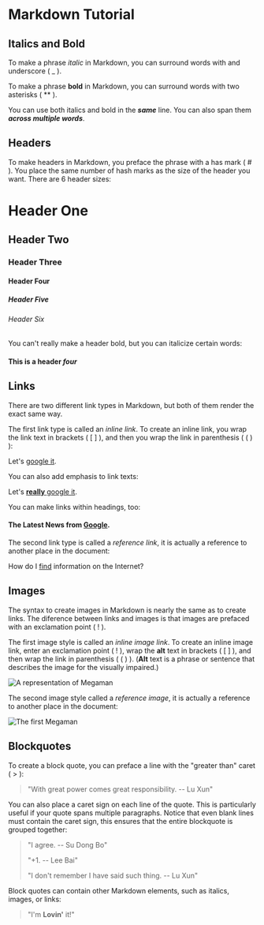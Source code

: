# Markdown Tutorial

## Italics and Bold
To make a phrase _italic_ in Markdown, you can surround words with and underscore ( _ ).

To make a phrase **bold** in Markdown, you can surround words with two asterisks ( ** ).

You can use both italics and bold in the **_same_** line. You can also span them **_across multiple words_**.

## Headers
To make headers in Markdown, you preface the phrase with a has mark ( # ). You place the same number of hash marks as the size of the header you want. There are 6 header sizes:

# Header One
## Header Two
### Header Three
#### Header Four
##### Header Five
###### Header Six

You can't really make a header bold, but you can italicize certain words:

#### This is a header _four_

## Links
There are two different link types in Markdown, but both of them render the exact same way.

The first link type is called an _inline link_. To create an inline link, you wrap the link text in brackets ( [ ] ), and then you wrap the link in parenthesis ( ( ) ):

Let's [google it](www.google.com).

You can also add emphasis to link texts:

Let's [**really** google it](www.google.com).

You can make links within headings, too:

#### The Latest News from [Google](www.google.com).

The second link type is called a _reference link_, it is actually a reference to another place in the document:

How do I [find][google] information on the Internet?

[google]: www.google.com

## Images
The syntax to create images in Markdown is nearly the same as to create links. The diference between links and images is that images are prefaced with an exclamation point ( ! ).

The first image style is called an _inline image link_. To create an inline image link, enter an exclamation point ( ! ), wrap the **alt** text in brackets ( [ ] ), and then wrap the link in parenthesis ( ( ) ). (**Alt** text is a phrase or sentence that describes the image for the visually impaired.)

![A representation of Megaman](https://octodex.github.com/images/megacat-2.png)

The second image style called a _reference image_, it is actually a reference to another place in the document:

![The first Megaman][First Megaman]

[First Megaman]: https://octodex.github.com/images/megacat.jpg

## Blockquotes
To create a block quote, you can preface a line with the "greater than" caret ( > ):

>"With great power comes great responsibility. -- Lu Xun"

You can also place a caret sign on each line of the quote. This is particularly useful if your quote spans multiple paragraphs. Notice that even blank lines must contain the caret sign, this ensures that the entire blockquote is grouped together:
>
>"I agree. -- Su Dong Bo"
>
>"+1. -- Lee Bai"
>
>"I don't remember I have said such thing. -- Lu Xun"

Block quotes can contain other Markdown elements, such as italics, images, or links:

>"I'm **Lovin'** it!"
